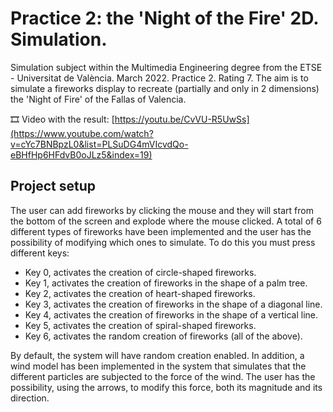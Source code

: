 ﻿# Practice 2: the 'Night of the Fire' 2D. Simulation.

Simulation subject within the Multimedia Engineering degree from the ETSE - Universitat de València. March 2022. Practice 2. Rating 7. The aim is to simulate a fireworks display to recreate (partially and only in 2 dimensions) the 'Night of Fire' of the Fallas of Valencia.

🎞️ Video with the result: [https://youtu.be/CvVU-R5UwSs](https://www.youtube.com/watch?v=cYc7BNBpzL0&list=PLSuDG4mVIcvdQo-eBHfHp6HFdvB0oJLz5&index=19)

## Project setup
The user can add fireworks by clicking the mouse and they will start from the bottom of the screen and explode where the mouse clicked. A total of 6 different types of fireworks have been implemented and the user has the possibility of modifying which ones to simulate. To do this you must press different keys:
  - Key 0, activates the creation of circle-shaped fireworks.
  - Key 1, activates the creation of fireworks in the shape of a palm tree.
  - Key 2, activates the creation of heart-shaped fireworks.
  - Key 3, activates the creation of fireworks in the shape of a diagonal line.
  - Key 4, activates the creation of fireworks in the shape of a vertical line.
  - Key 5, activates the creation of spiral-shaped fireworks.
  - Key 6, activates the random creation of fireworks (all of the above).

By default, the system will have random creation enabled. In addition, a wind model has been implemented in the system that simulates that the different particles are subjected to the force of the wind. The user has the possibility, using the arrows, to modify this force, both its magnitude and its direction.
